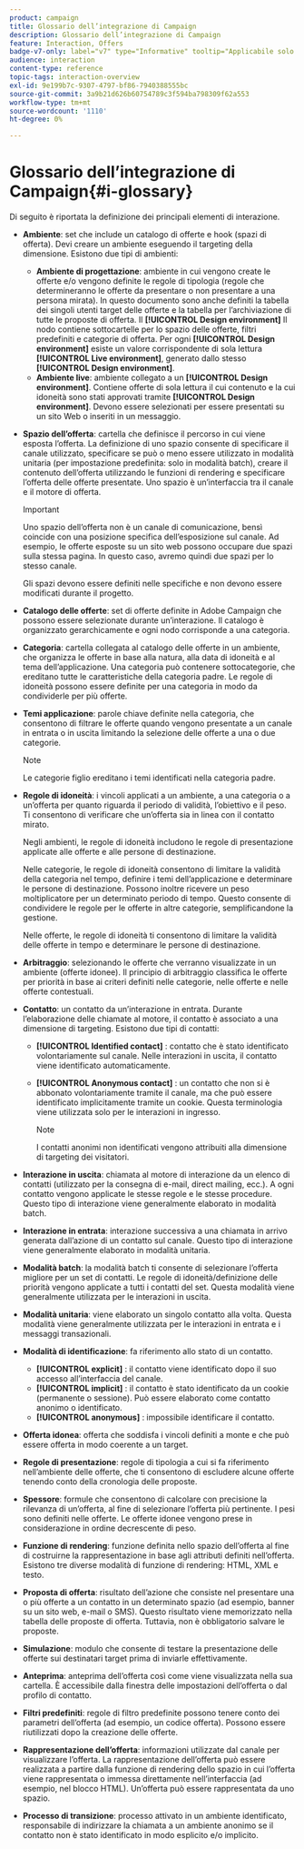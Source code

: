```yaml
---
product: campaign
title: Glossario dell’integrazione di Campaign
description: Glossario dell’integrazione di Campaign
feature: Interaction, Offers
badge-v7-only: label="v7" type="Informative" tooltip="Applicabile solo a Campaign Classic v7"
audience: interaction
content-type: reference
topic-tags: interaction-overview
exl-id: 9e199b7c-9307-4797-bf86-7940388555bc
source-git-commit: 3a9b21d626b60754789c3f594ba798309f62a553
workflow-type: tm+mt
source-wordcount: '1110'
ht-degree: 0%

---
```


# Glossario dell’integrazione di Campaign{#i-glossary}



Di seguito è riportata la definizione dei principali elementi di interazione.

* **Ambiente**: set che include un catalogo di offerte e hook (spazi di offerta). Devi creare un ambiente eseguendo il targeting della dimensione. Esistono due tipi di ambienti:

   * **Ambiente di progettazione**: ambiente in cui vengono create le offerte e/o vengono definite le regole di tipologia (regole che determineranno le offerte da presentare o non presentare a una persona mirata). In questo documento sono anche definiti la tabella dei singoli utenti target delle offerte e la tabella per l’archiviazione di tutte le proposte di offerta. Il **[!UICONTROL Design environment]** Il nodo contiene sottocartelle per lo spazio delle offerte, filtri predefiniti e categorie di offerta. Per ogni **[!UICONTROL Design environment]** esiste un valore corrispondente di sola lettura **[!UICONTROL Live environment]**, generato dallo stesso **[!UICONTROL Design environment]**.
   * **Ambiente live**: ambiente collegato a un **[!UICONTROL Design environment]**. Contiene offerte di sola lettura il cui contenuto e la cui idoneità sono stati approvati tramite **[!UICONTROL Design environment]**. Devono essere selezionati per essere presentati su un sito Web o inseriti in un messaggio.

* **Spazio dell’offerta**: cartella che definisce il percorso in cui viene esposta l’offerta. La definizione di uno spazio consente di specificare il canale utilizzato, specificare se può o meno essere utilizzato in modalità unitaria (per impostazione predefinita: solo in modalità batch), creare il contenuto dell’offerta utilizzando le funzioni di rendering e specificare l’offerta delle offerte presentate. Uno spazio è un’interfaccia tra il canale e il motore di offerta.

  >[!IMPORTANT]
  >
  >Uno spazio dell’offerta non è un canale di comunicazione, bensì coincide con una posizione specifica dell’esposizione sul canale. Ad esempio, le offerte esposte su un sito web possono occupare due spazi sulla stessa pagina. In questo caso, avremo quindi due spazi per lo stesso canale.
  >
  >Gli spazi devono essere definiti nelle specifiche e non devono essere modificati durante il progetto.

* **Catalogo delle offerte**: set di offerte definite in Adobe Campaign che possono essere selezionate durante un’interazione. Il catalogo è organizzato gerarchicamente e ogni nodo corrisponde a una categoria.
* **Categoria**: cartella collegata al catalogo delle offerte in un ambiente, che organizza le offerte in base alla natura, alla data di idoneità e al tema dell’applicazione. Una categoria può contenere sottocategorie, che ereditano tutte le caratteristiche della categoria padre. Le regole di idoneità possono essere definite per una categoria in modo da condividerle per più offerte.
* **Temi applicazione**: parole chiave definite nella categoria, che consentono di filtrare le offerte quando vengono presentate a un canale in entrata o in uscita limitando la selezione delle offerte a una o due categorie.

  >[!NOTE]
  >
  >Le categorie figlio ereditano i temi identificati nella categoria padre.

* **Regole di idoneità**: i vincoli applicati a un ambiente, a una categoria o a un’offerta per quanto riguarda il periodo di validità, l’obiettivo e il peso. Ti consentono di verificare che un’offerta sia in linea con il contatto mirato.

  Negli ambienti, le regole di idoneità includono le regole di presentazione applicate alle offerte e alle persone di destinazione.

  Nelle categorie, le regole di idoneità consentono di limitare la validità della categoria nel tempo, definire i temi dell’applicazione e determinare le persone di destinazione. Possono inoltre ricevere un peso moltiplicatore per un determinato periodo di tempo. Questo consente di condividere le regole per le offerte in altre categorie, semplificandone la gestione.

  Nelle offerte, le regole di idoneità ti consentono di limitare la validità delle offerte in tempo e determinare le persone di destinazione.

* **Arbitraggio**: selezionando le offerte che verranno visualizzate in un ambiente (offerte idonee). Il principio di arbitraggio classifica le offerte per priorità in base ai criteri definiti nelle categorie, nelle offerte e nelle offerte contestuali.
* **Contatto**: un contatto da un’interazione in entrata. Durante l’elaborazione delle chiamate al motore, il contatto è associato a una dimensione di targeting. Esistono due tipi di contatti:

   * **[!UICONTROL Identified contact]** : contatto che è stato identificato volontariamente sul canale. Nelle interazioni in uscita, il contatto viene identificato automaticamente.
   * **[!UICONTROL Anonymous contact]** : un contatto che non si è abbonato volontariamente tramite il canale, ma che può essere identificato implicitamente tramite un cookie. Questa terminologia viene utilizzata solo per le interazioni in ingresso.

     >[!NOTE]
     >
     >I contatti anonimi non identificati vengono attribuiti alla dimensione di targeting dei visitatori.

* **Interazione in uscita**: chiamata al motore di interazione da un elenco di contatti (utilizzato per la consegna di e-mail, direct mailing, ecc.). A ogni contatto vengono applicate le stesse regole e le stesse procedure. Questo tipo di interazione viene generalmente elaborato in modalità batch.
* **Interazione in entrata**: interazione successiva a una chiamata in arrivo generata dall’azione di un contatto sul canale. Questo tipo di interazione viene generalmente elaborato in modalità unitaria.
* **Modalità batch**: la modalità batch ti consente di selezionare l’offerta migliore per un set di contatti. Le regole di idoneità/definizione delle priorità vengono applicate a tutti i contatti del set. Questa modalità viene generalmente utilizzata per le interazioni in uscita.
* **Modalità unitaria**: viene elaborato un singolo contatto alla volta. Questa modalità viene generalmente utilizzata per le interazioni in entrata e i messaggi transazionali.
* **Modalità di identificazione**: fa riferimento allo stato di un contatto.

   * **[!UICONTROL explicit]** : il contatto viene identificato dopo il suo accesso all’interfaccia del canale.
   * **[!UICONTROL implicit]** : il contatto è stato identificato da un cookie (permanente o sessione). Può essere elaborato come contatto anonimo o identificato.
   * **[!UICONTROL anonymous]** : impossibile identificare il contatto.

* **Offerta idonea**: offerta che soddisfa i vincoli definiti a monte e che può essere offerta in modo coerente a un target.
* **Regole di presentazione**: regole di tipologia a cui si fa riferimento nell’ambiente delle offerte, che ti consentono di escludere alcune offerte tenendo conto della cronologia delle proposte.
* **Spessore**: formule che consentono di calcolare con precisione la rilevanza di un’offerta, al fine di selezionare l’offerta più pertinente. I pesi sono definiti nelle offerte. Le offerte idonee vengono prese in considerazione in ordine decrescente di peso.
* **Funzione di rendering**: funzione definita nello spazio dell’offerta al fine di costruirne la rappresentazione in base agli attributi definiti nell’offerta. Esistono tre diverse modalità di funzione di rendering: HTML, XML e testo.
* **Proposta di offerta**: risultato dell’azione che consiste nel presentare una o più offerte a un contatto in un determinato spazio (ad esempio, banner su un sito web, e-mail o SMS). Questo risultato viene memorizzato nella tabella delle proposte di offerta. Tuttavia, non è obbligatorio salvare le proposte.
* **Simulazione**: modulo che consente di testare la presentazione delle offerte sui destinatari target prima di inviarle effettivamente.
* **Anteprima**: anteprima dell’offerta così come viene visualizzata nella sua cartella. È accessibile dalla finestra delle impostazioni dell’offerta o dal profilo di contatto.
* **Filtri predefiniti**: regole di filtro predefinite possono tenere conto dei parametri dell’offerta (ad esempio, un codice offerta). Possono essere riutilizzati dopo la creazione delle offerte.
* **Rappresentazione dell’offerta**: informazioni utilizzate dal canale per visualizzare l’offerta. La rappresentazione dell’offerta può essere realizzata a partire dalla funzione di rendering dello spazio in cui l’offerta viene rappresentata o immessa direttamente nell’interfaccia (ad esempio, nel blocco HTML). Un’offerta può essere rappresentata da uno spazio.
* **Processo di transizione**: processo attivato in un ambiente identificato, responsabile di indirizzare la chiamata a un ambiente anonimo se il contatto non è stato identificato in modo esplicito e/o implicito.
